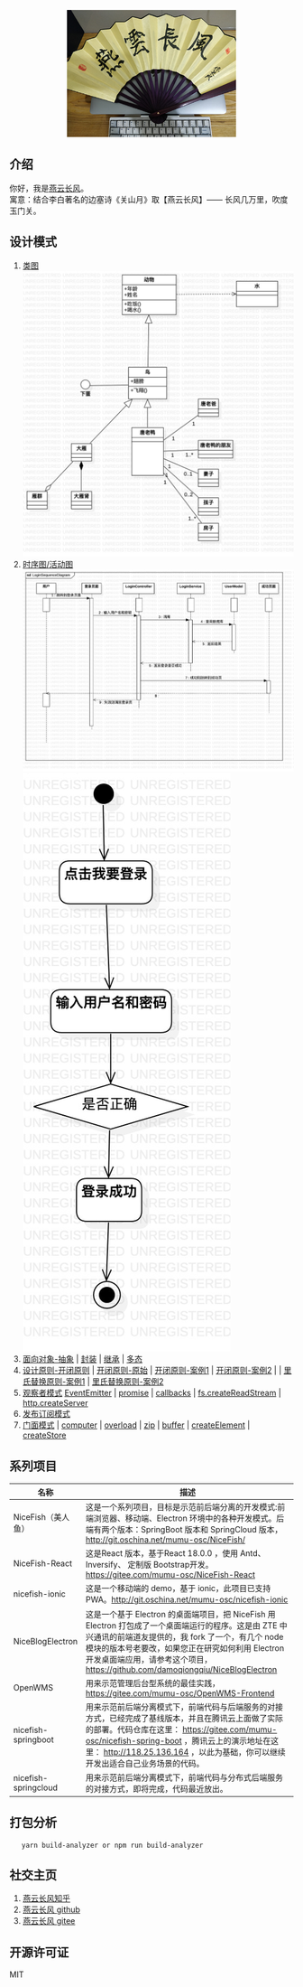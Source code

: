 <p align="center">
    <img width="300" src="src/assets/img/yanyunchangfeng.png">
</p>

## 介绍

你好，我是[燕云长风](https://yanyunchangfeng.github.io)。  
寓意：结合李白著名的边塞诗《关山月》取【燕云长风】—— 长风几万里，吹度玉门关。

## 设计模式
1.  [类图](src/app/classs1/index.ts) ![类图实例](src/app/class1/ClassDiagram.jpg)  
2.  [时序图/活动图](src/app/sequence2/index.ts)![时序图实例](src/app/sequence2/SequenceDiagram.jpg)![活动图实例](src/app/sequence2/ActivityDiagram.jpg)
3. [面向对象-抽象](src/app/pod3/abstract.ts) | [封装](src/app/pod3/encapsulation.ts) | [继承](src/app/pod3/inherit.ts) | [多态](src/app/pod3/polymorphic.ts) 
3. [设计原则-开闭原则](src/app/pod3/designPrinciple.ts) | [开闭原则-原始](src/app/pod3/openclose.ts) | [开闭原则-案例1](src/app/pod3/openclose1.ts) | [开闭原则-案例2](src/app/pod3/openclose2.ts) | | [里氏替换原则-案例1](src/app/pod3/sub.ts) | [里氏替换原则-案例2](src/app/pod3/sub1.ts)
2.  [观察者模式](src/app/lesson1/index.ts) [EventEmitter](src/app/lesson1/EventEmitter.ts) | [promise](src/app/lesson1/promise.ts) | [callbacks](src/app/lesson1/callbacks.ts) |  [fs.createReadStream](src/app/lesson1/createReadStream.ts) | [http.createServer](src/app/lesson1/http.ts)    
3.  [发布订阅模式](src/app/lesson2/index.ts)
4.  [门面模式](src/app/facade10/index.ts) | [computer](src/app/facade10/computer.ts) | [overload](src/app/facade10/overload.ts) | [zip](src/app/facade10/zip.ts) | [buffer](src/app/facade10/buffer.ts) | [createElement](src/app/facade10/createElement.ts) | [createStore](src/app/facade10/createStore.ts)





## 系列项目

|  名称   | 描述  |
|  ----  | ----  |
| NiceFish（美人鱼）  | 这是一个系列项目，目标是示范前后端分离的开发模式:前端浏览器、移动端、Electron 环境中的各种开发模式。后端有两个版本：SpringBoot 版本和 SpringCloud 版本，http://git.oschina.net/mumu-osc/NiceFish/ |
| NiceFish-React  |  这是React 版本，基于React 18.0.0 ，使用 Antd、Inversify、 定制版 Bootstrap开发。  https://gitee.com/mumu-osc/NiceFish-React|
| nicefish-ionic  | 这是一个移动端的 demo，基于 ionic，此项目已支持 PWA。http://git.oschina.net/mumu-osc/nicefish-ionic |
| NiceBlogElectron  | 这是一个基于 Electron 的桌面端项目，把 NiceFish 用 Electron 打包成了一个桌面端运行的程序。这是由 ZTE 中兴通讯的前端道友提供的，我 fork 了一个，有几个 node 模块的版本号老要改，如果您正在研究如何利用 Electron 开发桌面端应用，请参考这个项目，https://github.com/damoqiongqiu/NiceBlogElectron|
| OpenWMS  | 用来示范管理后台型系统的最佳实践，https://gitee.com/mumu-osc/OpenWMS-Frontend|
| nicefish-springboot  | 用来示范前后端分离模式下，前端代码与后端服务的对接方式，已经完成了基线版本，并且在腾讯云上面做了实际的部署。代码仓库在这里： https://gitee.com/mumu-osc/nicefish-spring-boot ，腾讯云上的演示地址在这里： http://118.25.136.164 ，以此为基础，你可以继续开发出适合自己业务场景的代码。|
| nicefish-springcloud  | 用来示范前后端分离模式下，前端代码与分布式后端服务的对接方式，即将完成，代码最近放出。|                                                            

## 打包分析

```
   yarn build-analyzer or npm run build-analyzer  
```    

## 社交主页

1. [燕云长风知乎](https://zhihu.com/people/hbxyxuxiaodong)
3. [燕云长风 github](https://github.com/yanyunchangfeng)
4. [燕云长风 gitee](https://gitee.com/yanyunchangfeng)

## 开源许可证

MIT

